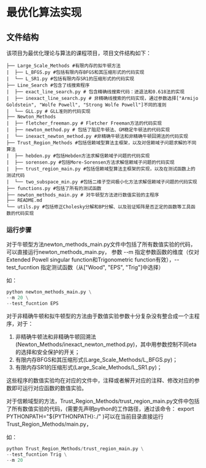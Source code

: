# 最优化算法实现

## 文件结构
该项目为最优化理论与算法的课程项目，项目文件结构如下：

```
├── Large_Scale_Methods #有限内存的拟牛顿方法
|  ├── L_BFGS.py #包括有限内存BFGS和其压缩形式的代码实现
|  └── L_SR1.py #包括有限内存SR1的压缩形式的代码实现
├── Line_Search #包含了线搜索程序
|  ├── exact_line_search.py # 包含精确线搜索代码：进退法和0.618法的实现
|  ├── inexact_line_search.py # 非精确线搜索的代码实现，通过参数选择["Armijo Goldstein", "Wolfe Powell", "Strong Wolfe Powell"]不同的准则
|  └── GLL.py # GLL准则的代码实现
├── Newton_Methods
|  ├── fletcher_freeman.py # Fletcher Freeman方法的代码实现
|  ├── newton_method.py # 包括了阻尼牛顿法、GM稳定牛顿法的代码实现
|  └── inexact_newton_method.py #非精确牛顿法和非精确牛顿回溯法的代码实现
├── Trust_Region_Methods #包括信赖域型算法主框架，以及对信赖域子问题求解的不同算法
|  ├── hebden.py #包括Hebden方法求解信赖域子问题的代码实现
|  ├── sorensen.py #包括More-Sorensen方法求解信赖域子问题的代码实现
|  ├── trust_region_main.py #包括信赖域型算法主框架的实现，以及在测试函数上的测试代码
|  └── two_subspace_min.py #包括二维子空间极小化方法求解信赖域子问题的代码实现
├── functions.py #包括了所有的测试函数
├── newton_methods_main.py # 对牛顿型方法进行数值实验的主程序
├── README.md
└── utils.py #包括修正Cholesky分解和BP分解、以及验证矩阵是否正定的函数等工具函数的代码实现
```

### 运行步骤

对于牛顿型方法newton_methods_main.py文件中包括了所有数值实验的代码，可以直接运行newton_methods_main.py，
参数 --m 指定参数函数的维度（仅对Extended Powell singular function和Trigonometric function有效），--test_fucntion 指定测试函数（从["Wood", "EPS", "Trig"]中选择）

如：
```python
python newton_methods_main.py \
--m 20 \
--test_fucntion EPS
```

对于非精确牛顿和拟牛顿型的方法由于数值实验参数十分复杂没有整合成一个主程序，对于：

1. 非精确牛顿法和非精确牛顿回溯法(Newton_Methods/inexact_newton_method.py)，其中用参数控制不同eta的选择和安全保护的开关；
2. 有限内存BFGS和其压缩形式(Large_Scale_Methods/L_BFGS.py)；
2. 有限内存SR1的压缩形式(Large_Scale_Methods/L_SR1.py)；

这些程序的数值实验均在对应的文件中，注释或者解开对应的注释、修改对应的参数即可运行对应函数的数值实验。

对于信赖域型的方法，Trust_Region_Methods/trust_region_main.py文件中包括了所有数值实验的代码，(需要先声明python的工作路径，通过该命令： export PYTHONPATH="${PYTHONPATH}:./" )可以在当前目录直接运行Trust_Region_Methods/main.py，

如：
```python
python Trust_Region_Methods/trust_region_main.py \
--test_fucntion Trig \
--m 20
```